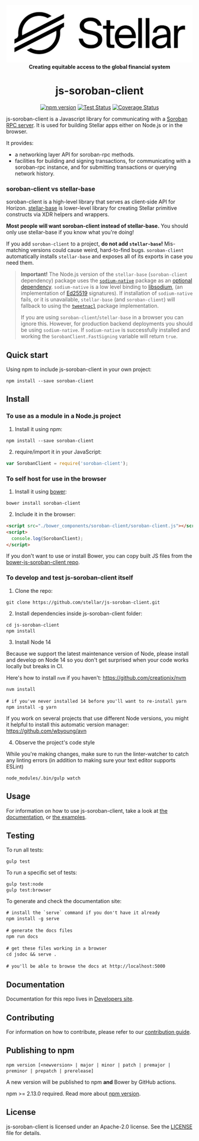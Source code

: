 <div align="center">
  <img alt="Stellar" src="https://github.com/stellar/.github/raw/master/stellar-logo.png" width="558" />
  <br/>
  <strong>Creating equitable access to the global financial system</strong>
  <h1>js-soroban-client</h1>
</div>

<p align="center">
  <a href="https://badge.fury.io/js/soroban-client"><img src="https://badge.fury.io/js/soroban-client.svg" alt="npm version" height="18"></a>
  <a href="https://github.com/stellar/js-soroban-client/actions/workflows/tests.yml"><img alt="Test Status" src="https://github.com/stellar/js-soroban-client/actions/workflows/tests.yml/badge.svg" /></a>
  <a href="https://coveralls.io/github/stellar/js-soroban-client?branch=master"><img alt="Coverage Status" src="https://coveralls.io/repos/stellar/js-soroban-client/badge.svg?branch=master&service=github" /></a>
</p>

js-soroban-client is a Javascript library for communicating with a
[Soroban RPC server](https://github.com/stellar/go/tree/master/services/soroban-rpc).
It is used for building Stellar apps either on Node.js or in the browser.

It provides:

- a networking layer API for soroban-rpc methods.
- facilities for building and signing transactions, for communicating with a
  soroban-rpc instance, and for submitting transactions or querying network
  history.

### soroban-client vs stellar-base

soroban-client is a high-level library that serves as client-side API for Horizon.
[stellar-base](https://github.com/stellar/js-stellar-base) is lower-level
library for creating Stellar primitive constructs via XDR helpers and wrappers.

**Most people will want soroban-client instead of stellar-base.** You should only
use stellar-base if you know what you're doing!

If you add `soroban-client` to a project, **do not add `stellar-base`!** Mis-matching
versions could cause weird, hard-to-find bugs. `soroban-client` automatically
installs `stellar-base` and exposes all of its exports in case you need them.

> **Important!** The Node.js version of the `stellar-base` (`soroban-client` dependency) package
> uses the [`sodium-native`](https://www.npmjs.com/package/sodium-native) package as
> an [optional dependency](https://docs.npmjs.com/files/package.json#optionaldependencies). `sodium-native` is
> a low level binding to [libsodium](https://github.com/jedisct1/libsodium),
> (an implementation of [Ed25519](https://ed25519.cr.yp.to/) signatures).
> If installation of `sodium-native` fails, or it is unavailable, `stellar-base` (and `soroban-client`) will
> fallback to using the [`tweetnacl`](https://www.npmjs.com/package/tweetnacl) package implementation.
>
> If you are using `soroban-client`/`stellar-base` in a browser you can ignore
> this. However, for production backend deployments you should be
> using `sodium-native`. If `sodium-native` is successfully installed and working the
> `SorobanClient.FastSigning` variable will return `true`.

## Quick start

Using npm to include js-soroban-client in your own project:

```shell
npm install --save soroban-client
```

## Install

### To use as a module in a Node.js project

1. Install it using npm:

```shell
npm install --save soroban-client
```

2. require/import it in your JavaScript:

```js
var SorobanClient = require('soroban-client');
```

### To self host for use in the browser

1. Install it using [bower](http://bower.io):

```shell
bower install soroban-client
```

2. Include it in the browser:

```html
<script src="./bower_components/soroban-client/soroban-client.js"></script>
<script>
  console.log(SorobanClient);
</script>
```

If you don't want to use or install Bower, you can copy built JS files from the
[bower-js-soroban-client
repo](https://github.com/stellar/bower-js-soroban-client).

### To develop and test js-soroban-client itself

1. Clone the repo:

```shell
git clone https://github.com/stellar/js-soroban-client.git
```

2. Install dependencies inside js-soroban-client folder:

```shell
cd js-soroban-client
npm install
```

3. Install Node 14

Because we support the latest maintenance version of Node, please install and develop on Node 14 so you don't get surprised when your code works locally but breaks in CI.

Here's how to install `nvm` if you haven't: https://github.com/creationix/nvm

```shell
nvm install

# if you've never installed 14 before you'll want to re-install yarn
npm install -g yarn
```

If you work on several projects that use different Node versions, you might it
helpful to install this automatic version manager:
https://github.com/wbyoung/avn

4. Observe the project's code style

While you're making changes, make sure to run the linter-watcher to catch any
   linting errors (in addition to making sure your text editor supports ESLint)

```shell
node_modules/.bin/gulp watch
````

## Usage

For information on how to use js-soroban-client, take a look at [the
documentation](https://stellar.github.io/js-soroban-client/), or [the
examples](https://github.com/stellar/js-soroban-client/tree/master/docs/reference).

## Testing

To run all tests:

```shell
gulp test
```

To run a specific set of tests:

```shell
gulp test:node
gulp test:browser
```

To generate and check the documentation site:

```shell
# install the `serve` command if you don't have it already
npm install -g serve

# generate the docs files
npm run docs

# get these files working in a browser
cd jsdoc && serve .

# you'll be able to browse the docs at http://localhost:5000
```

## Documentation

Documentation for this repo lives in
[Developers site](https://github.com/stellar/js-soroban-client/blob/master/docs/reference/readme.md).

## Contributing

For information on how to contribute, please refer to our
[contribution guide](https://github.com/stellar/js-soroban-client/blob/master/CONTRIBUTING.md).

## Publishing to npm

```
npm version [<newversion> | major | minor | patch | premajor | preminor | prepatch | prerelease]
```

A new version will be published to npm **and** Bower by GitHub actions.

npm >= 2.13.0 required. Read more about
[npm version](https://docs.npmjs.com/cli/version).

## License

js-soroban-client is licensed under an Apache-2.0 license. See the
[LICENSE](https://github.com/stellar/js-soroban-client/blob/master/LICENSE) file
for details.
